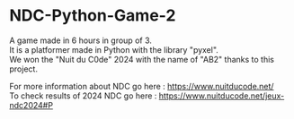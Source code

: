 # NDC-Python-Game-2
A game made in 6 hours in group of 3. </br>
It is a platformer made in Python with the library "pyxel". </br>
We won the "Nuit du C0de" 2024 with the name of "AB2" thanks to this project.</br>

For more information about NDC go here : https://www.nuitducode.net/ </br>
To check results of 2024 NDC go here : https://www.nuitducode.net/jeux-ndc2024#P
